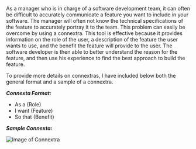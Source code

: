 As a manager who is in charge of a software development team, it can often be difficult to accurately communicate a feature you want to include in your software. The manager will often not know the technical specifications of the feature to accurately portray it to the team. This problem can easily be overcome by using a connextra. This tool is effective because it provides information on the role of the user, a description of the feature the user wants to use, and the benefit the feature will provide to the user. The software developer is then able to better understand the reason for the feature, and then use his experience to find the best approach to build the feature.  

To provide more details on connextras, I have included below both the general format and a sample of a connextra. 

___Connexta Format:___

* As a (Role)
* I want 	(Feature)
* So that (Benefit)


___Sample Connexta:___

![Image of Connextra](http://agilecoach.typepad.com/photos/connextra_user_story_2001/connextrastorycard.jpg)
